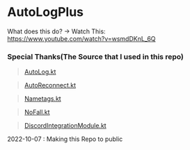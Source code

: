 # AutoLogPlus
What does this do? -> Watch This:  
https://www.youtube.com/watch?v=wsmdDKnL_6Q

### Special Thanks(The Source that I used in this repo)
> [AutoLog.kt](https://github.com/lambda-client/lambda/blob/master/src/main/kotlin/com/lambda/client/module/modules/combat/AutoLog.kt) 

> [AutoReconnect.kt](https://github.com/lambda-client/lambda/blob/master/src/main/kotlin/com/lambda/client/module/modules/misc/AutoReconnect.kt)

> [Nametags.kt](https://github.com/lambda-client/lambda/blob/master/src/main/kotlin/com/lambda/client/module/modules/render/Nametags.kt)

> [NoFall.kt](https://github.com/lambda-client/lambda/blob/master/src/main/kotlin/com/lambda/client/module/modules/player/NoFall.kt)

> [DiscordIntegrationModule.kt](https://github.com/Ancient77/DiscordIntegration/blob/master/src/main/kotlin/DiscordIntegrationModule.kt)

2022-10-07 : Making this Repo to public